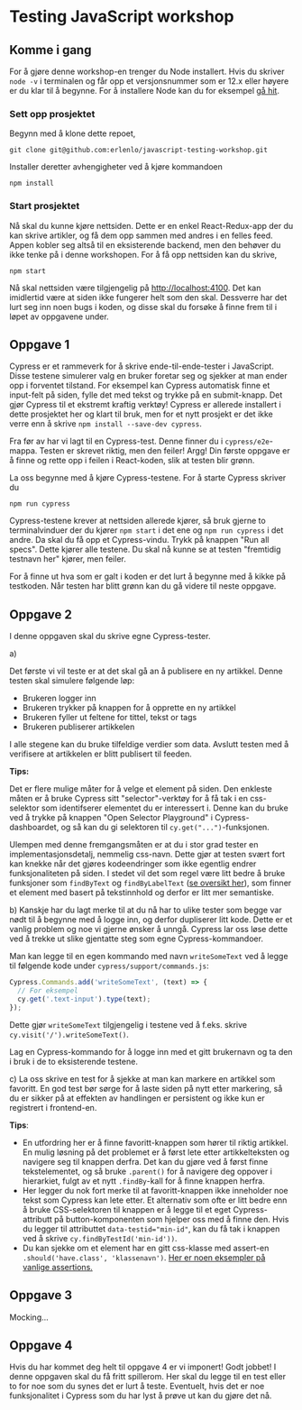 # Testing JavaScript workshop

## Komme i gang

For å gjøre denne workshop-en trenger du Node installert. Hvis du skriver `node -v` i terminalen og får opp et versjonsnummer som er 12.x eller høyere er du klar til å begynne. For å installere Node kan du for eksempel <a href="https://nodejs.org/en/download/">gå hit</a>.

### Sett opp prosjektet

Begynn med å klone dette repoet,

```
git clone git@github.com:erlenlo/javascript-testing-workshop.git
```

Installer deretter avhengigheter ved å kjøre kommandoen

```
npm install
```

### Start prosjektet

Nå skal du kunne kjøre nettsiden. Dette er en enkel React-Redux-app der du kan skrive artikler, og få dem opp sammen med andres i en felles feed. Appen kobler seg altså til en eksisterende backend, men den behøver du ikke tenke på i denne workshopen. For å få opp nettsiden kan du skrive,

```
npm start
```

Nå skal nettsiden være tilgjengelig på <a href="http://localhost:4100">http://localhost:4100</a>. Det kan imidlertid være at siden ikke fungerer helt som den skal. Dessverre har det lurt seg inn noen bugs i koden, og disse skal du forsøke å finne frem til i løpet av oppgavene under.

## Oppgave 1

Cypress er et rammeverk for å skrive ende-til-ende-tester i JavaScript. Disse testene simulerer valg en bruker foretar seg og sjekker at man ender opp i forventet tilstand. For eksempel kan Cypress automatisk finne et input-felt på siden, fylle det med tekst og trykke på en submit-knapp. Det gjør Cypress til et ekstremt kraftig verktøy! Cypress er allerede installert i dette prosjektet her og klart til bruk, men for et nytt prosjekt er det ikke verre enn å skrive `npm install --save-dev cypress`.

Fra før av har vi lagt til en Cypress-test. Denne finner du i `cypress/e2e`-mappa. Testen er skrevet riktig, men den feiler! Argg! Din første oppgave er å finne og rette opp i feilen i React-koden, slik at testen blir grønn.

La oss begynne med å kjøre Cypress-testene. For å starte Cypress skriver du

```
npm run cypress
```

Cypress-testene krever at nettsiden allerede kjører, så bruk gjerne to terminalvinduer der du kjører `npm start` i det ene og `npm run cypress` i det andre. Da skal du få opp et Cypress-vindu. Trykk på knappen "Run all specs". Dette kjører alle testene. Du skal nå kunne se at testen "fremtidig testnavn her" kjører, men feiler.

For å finne ut hva som er galt i koden er det lurt å begynne med å kikke på testkoden. Når testen har blitt grønn kan du gå videre til neste oppgave.

## Oppgave 2

I denne oppgaven skal du skrive egne Cypress-tester.

a)

Det første vi vil teste er at det skal gå an å publisere en ny artikkel. Denne testen skal simulere følgende løp:

- Brukeren logger inn
- Brukeren trykker på knappen for å opprette en ny artikkel
- Brukeren fyller ut feltene for tittel, tekst or tags
- Brukeren publiserer artikkelen

I alle stegene kan du bruke tilfeldige verdier som data. Avslutt testen med å verifisere at artikkelen er blitt publisert til feeden.

**Tips:**

Det er flere mulige måter for å velge et element på siden. Den enkleste måten er å bruke Cypress sitt "selector"-verktøy for å få tak i en css-selektor som identifserer elementet du er interessert i. Denne kan du bruke ved å trykke på knappen "Open Selector Playground" i Cypress-dashboardet, og så kan du gi selektoren til `cy.get("...")`-funksjonen.

Ulempen med denne fremgangsmåten er at du i stor grad tester en implementasjonsdetalj, nemmelig css-navn. Dette gjør at testen svært fort kan knekke når det gjøres kodeendringer som ikke egentlig endrer funksjonaliteten på siden. I stedet vil det som regel være litt bedre å bruke funksjoner som `findByText` og `findByLabelText` (<a href="https://testing-library.com/docs/dom-testing-library/cheatsheet">se oversikt her</a>), som finner et element med basert på tekstinnhold og derfor er litt mer semantiske.

b) Kanskje har du lagt merke til at du nå har to ulike tester som begge var nødt til å begynne med å logge inn, og derfor dupliserer litt kode. Dette er et vanlig problem og noe vi gjerne ønsker å unngå. Cypress lar oss løse dette ved å trekke ut slike gjentatte steg som egne Cypress-kommandoer.

Man kan legge til en egen kommando med navn `writeSomeText` ved å legge til følgende kode under `cypress/support/commands.js`:

```js
Cypress.Commands.add('writeSomeText', (text) => {
  // For eksempel
  cy.get('.text-input').type(text);
});
```

Dette gjør `writeSomeText` tilgjengelig i testene ved å f.eks. skrive `cy.visit('/').writeSomeText()`.

Lag en Cypress-kommando for å logge inn med et gitt brukernavn og ta den i bruk i de to eksisterende testene.

c) La oss skrive en test for å sjekke at man kan markere en artikkel som favoritt. En god test bør sørge for å laste siden på nytt etter markering, så du er sikker på at effekten av handlingen er persistent og ikke kun er registrert i frontend-en.

**Tips**:

- En utfordring her er å finne favoritt-knappen som hører til riktig artikkel. En mulig løsning på det problemet er å først lete etter artikkelteksten og navigere seg til knappen derfra. Det kan du gjøre ved å først finne tekstelementet, og så bruke `.parent()` for å navigere deg oppover i hierarkiet, fulgt av et nytt `.findBy`-kall for å finne knappen herfra.
- Her legger du nok fort merke til at favoritt-knappen ikke inneholder noe tekst som Cypress kan lete etter. Et alternativ som ofte er litt bedre enn å bruke CSS-selektoren til knappen er å legge til et eget Cypress-attributt på button-komponenten som hjelper oss med å finne den. Hvis du legger til attributtet `data-testid="min-id"`, kan du få tak i knappen ved å skrive `cy.findByTestId('min-id'))`.
- Du kan sjekke om et element har en gitt css-klasse med assert-en `.should('have.class', 'klassenavn')`. <a href="https://docs.cypress.io/guides/references/assertions.html#Common-Assertions">Her er noen eksempler på vanlige assertions.</a>

## Oppgave 3

Mocking...

## Oppgave 4

Hvis du har kommet deg helt til oppgave 4 er vi imponert! Godt jobbet! I denne oppgaven skal du få fritt spillerom. Her skal du legge til en test eller to for noe som du synes det er lurt å teste. Eventuelt, hvis det er noe funksjonalitet i Cypress som du har lyst å prøve ut kan du gjøre det nå.

